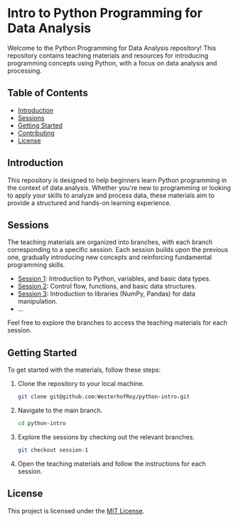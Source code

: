 # Intro to Python Programming for Data Analysis

Welcome to the Python Programming for Data Analysis repository! This repository contains teaching materials and resources for introducing programming concepts using Python, with a focus on data analysis and processing.

## Table of Contents

- [Introduction](#introduction)
- [Sessions](#sessions)
- [Getting Started](#getting-started)
- [Contributing](#contributing)
- [License](#license)

## Introduction

This repository is designed to help beginners learn Python programming in the context of data analysis. Whether you're new to programming or looking to apply your skills to analyze and process data, these materials aim to provide a structured and hands-on learning experience.

## Sessions

The teaching materials are organized into branches, with each branch corresponding to a specific session. Each session builds upon the previous one, gradually introducing new concepts and reinforcing fundamental programming skills.

- [Session 1](https://github.com/WesterhofRoy/python-intro/tree/session-1): Introduction to Python, variables, and basic data types.
- [Session 2](#): Control flow, functions, and basic data structures.
- [Session 3](#): Introduction to libraries (NumPy, Pandas) for data manipulation.
- ...

Feel free to explore the branches to access the teaching materials for each session.

## Getting Started

To get started with the materials, follow these steps:

1. Clone the repository to your local machine.
   ```bash
   git clone git@github.com:WesterhofRoy/python-intro.git
   ```

2. Navigate to the main branch.
   ```bash
   cd python-intro
   ```

3. Explore the sessions by checking out the relevant branches.
   ```bash
   git checkout session-1
   ```

4. Open the teaching materials and follow the instructions for each session.

## License

This project is licensed under the [MIT License](LICENSE).
